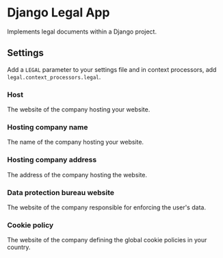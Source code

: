 # Django Legal App

Implements legal documents within a Django project.

## Settings

Add  a `LEGAL` parameter to your settings file and in context processors, add `legal.context_processors.legal`.

### Host

The website of the company hosting your website.

### Hosting company name

The name of the company hosting your website.

### Hosting company address

The address of the company hosting the website.

### Data protection bureau website

The website of the company responsible for enforcing the user's data.

### Cookie policy

The website of the company defining the global cookie policies in your country.
